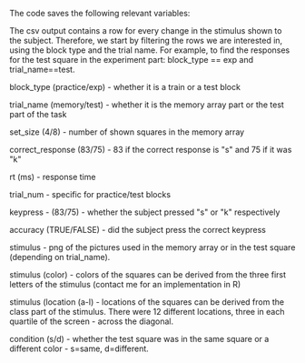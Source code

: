 The code saves the following relevant variables:

The csv output contains a row for every change in the stimulus shown to the subject. Therefore, we start by filtering the rows we are interested in, using the block type and the trial name. For example, to find the responses for the test square in the experiment part: block_type == exp and trial_name==test.

block_type (practice/exp) - whether it is a train or a test block 

trial_name (memory/test) - whether it is the memory array part or the test part of the task 

set_size (4/8) - number of shown squares in the memory array

correct_response (83/75) - 83 if the correct response is "s" and 75 if it was "k"

rt (ms) - response time

trial_num - specific for practice/test blocks 

keypress - (83/75) - whether the subject pressed "s" or "k" respectively

accuracy (TRUE/FALSE) - did the subject press the correct keypress 

stimulus - png of the pictures used in the memory array or in the test square (depending on trial_name).

stimulus (color) - colors of the squares can be derived from the three first letters of the stimulus (contact me for an implementation in R)

stimulus (location (a-l) - locations of the squares can be derived from the class part of the stimulus. There were 12 different locations, three in each quartile of the screen - across the diagonal.

condition (s/d) - whether the test square was in the same square or a different color - s=same, d=different.
